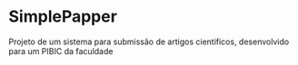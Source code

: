 # SimplePapper
Projeto de um sistema para submissão de artigos cientificos, desenvolvido para um PIBIC da faculdade
